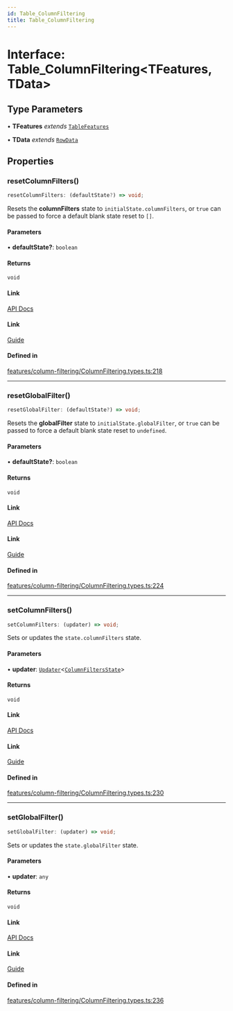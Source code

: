 ```yaml
---
id: Table_ColumnFiltering
title: Table_ColumnFiltering
---
```


# Interface: Table\_ColumnFiltering\<TFeatures, TData\>

## Type Parameters

• **TFeatures** *extends* [`TableFeatures`](../type-aliases/tablefeatures.md)

• **TData** *extends* [`RowData`](../type-aliases/rowdata.md)

## Properties

### resetColumnFilters()

```ts
resetColumnFilters: (defaultState?) => void;
```

Resets the **columnFilters** state to `initialState.columnFilters`, or `true` can be passed to force a default blank state reset to `[]`.

#### Parameters

• **defaultState?**: `boolean`

#### Returns

`void`

#### Link

[API Docs](https://tanstack.com/table/v8/docs/api/features/column-filtering#resetcolumnfilters)

#### Link

[Guide](https://tanstack.com/table/v8/docs/guide/column-filtering)

#### Defined in

[features/column-filtering/ColumnFiltering.types.ts:218](https://github.com/TanStack/table/blob/main/packages/table-core/src/features/column-filtering/ColumnFiltering.types.ts#L218)

***

### resetGlobalFilter()

```ts
resetGlobalFilter: (defaultState?) => void;
```

Resets the **globalFilter** state to `initialState.globalFilter`, or `true` can be passed to force a default blank state reset to `undefined`.

#### Parameters

• **defaultState?**: `boolean`

#### Returns

`void`

#### Link

[API Docs](https://tanstack.com/table/v8/docs/api/features/column-filtering#resetglobalfilter)

#### Link

[Guide](https://tanstack.com/table/v8/docs/guide/column-filtering)

#### Defined in

[features/column-filtering/ColumnFiltering.types.ts:224](https://github.com/TanStack/table/blob/main/packages/table-core/src/features/column-filtering/ColumnFiltering.types.ts#L224)

***

### setColumnFilters()

```ts
setColumnFilters: (updater) => void;
```

Sets or updates the `state.columnFilters` state.

#### Parameters

• **updater**: [`Updater`](../type-aliases/updater.md)\<[`ColumnFiltersState`](../type-aliases/columnfiltersstate.md)\>

#### Returns

`void`

#### Link

[API Docs](https://tanstack.com/table/v8/docs/api/features/column-filtering#setcolumnfilters)

#### Link

[Guide](https://tanstack.com/table/v8/docs/guide/column-filtering)

#### Defined in

[features/column-filtering/ColumnFiltering.types.ts:230](https://github.com/TanStack/table/blob/main/packages/table-core/src/features/column-filtering/ColumnFiltering.types.ts#L230)

***

### setGlobalFilter()

```ts
setGlobalFilter: (updater) => void;
```

Sets or updates the `state.globalFilter` state.

#### Parameters

• **updater**: `any`

#### Returns

`void`

#### Link

[API Docs](https://tanstack.com/table/v8/docs/api/features/column-filtering#setglobalfilter)

#### Link

[Guide](https://tanstack.com/table/v8/docs/guide/column-filtering)

#### Defined in

[features/column-filtering/ColumnFiltering.types.ts:236](https://github.com/TanStack/table/blob/main/packages/table-core/src/features/column-filtering/ColumnFiltering.types.ts#L236)
